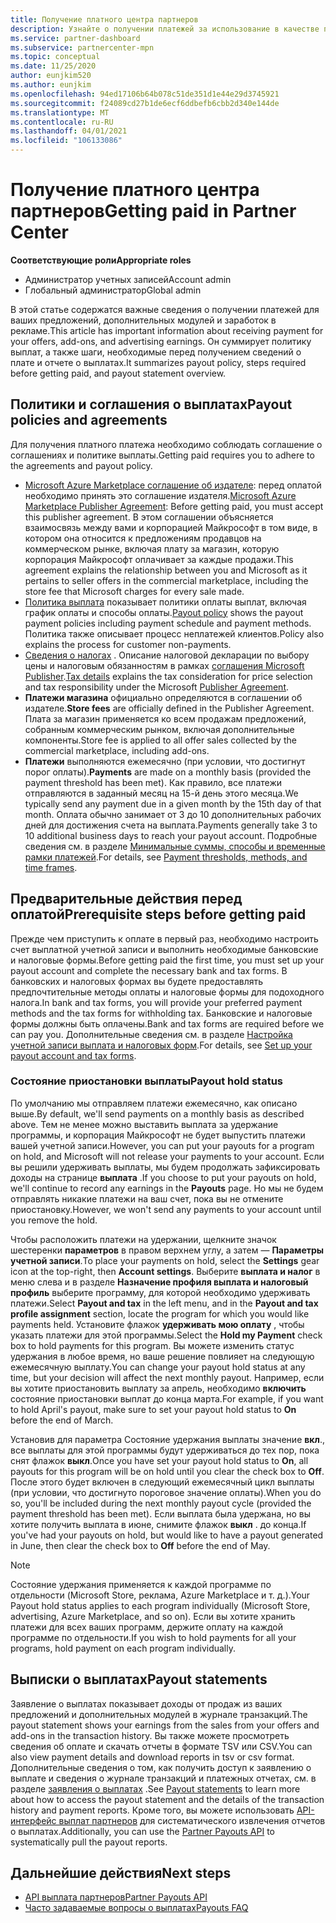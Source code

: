 ```yaml
---
title: Получение платного центра партнеров
description: Узнайте о получении платежей за использование в качестве партнера Майкрософт, например с помощью коммерческих предложений, поощрений программ и программы поставщика облачных решений. Включает политику вывыплаты, состояние удержания выплат и выплата выписок.
ms.service: partner-dashboard
ms.subservice: partnercenter-mpn
ms.topic: conceptual
ms.date: 11/25/2020
author: eunjkim520
ms.author: eunjkim
ms.openlocfilehash: 94ed17106b64b078c51de351d1e44e29d3745921
ms.sourcegitcommit: f24089cd27b1de6ecf6ddbefb6cbb2d340e144de
ms.translationtype: MT
ms.contentlocale: ru-RU
ms.lasthandoff: 04/01/2021
ms.locfileid: "106133086"
---
```

# <a name="getting-paid-in-partner-center"></a><span data-ttu-id="2f1a3-104">Получение платного центра партнеров</span><span class="sxs-lookup"><span data-stu-id="2f1a3-104">Getting paid in Partner Center</span></span>

<span data-ttu-id="2f1a3-105">**Соответствующие роли**</span><span class="sxs-lookup"><span data-stu-id="2f1a3-105">**Appropriate roles**</span></span>

- <span data-ttu-id="2f1a3-106">Администратор учетных записей</span><span class="sxs-lookup"><span data-stu-id="2f1a3-106">Account admin</span></span>
- <span data-ttu-id="2f1a3-107">Глобальный администратор</span><span class="sxs-lookup"><span data-stu-id="2f1a3-107">Global admin</span></span>

<span data-ttu-id="2f1a3-108">В этой статье содержатся важные сведения о получении платежей для ваших предложений, дополнительных модулей и заработок в рекламе.</span><span class="sxs-lookup"><span data-stu-id="2f1a3-108">This article has important information about receiving payment for your offers, add-ons, and advertising earnings.</span></span> <span data-ttu-id="2f1a3-109">Он суммирует политику выплат, а также шаги, необходимые перед получением сведений о плате и отчете о выплатах.</span><span class="sxs-lookup"><span data-stu-id="2f1a3-109">It summarizes payout policy, steps required before getting paid, and payout statement overview.</span></span>

## <a name="payout-policies-and-agreements"></a><span data-ttu-id="2f1a3-110">Политики и соглашения о выплатах</span><span class="sxs-lookup"><span data-stu-id="2f1a3-110">Payout policies and agreements</span></span>

<span data-ttu-id="2f1a3-111">Для получения платного платежа необходимо соблюдать соглашение о соглашениях и политике выплаты.</span><span class="sxs-lookup"><span data-stu-id="2f1a3-111">Getting paid requires you to adhere to the agreements and payout policy.</span></span>

- <span data-ttu-id="2f1a3-112">[Microsoft Azure Marketplace соглашение об издателе](https://go.microsoft.com/fwlink/p/?LinkID=699560): перед оплатой необходимо принять это соглашение издателя.</span><span class="sxs-lookup"><span data-stu-id="2f1a3-112">[Microsoft Azure Marketplace Publisher Agreement](https://go.microsoft.com/fwlink/p/?LinkID=699560):  Before getting paid, you must accept this publisher agreement.</span></span> <span data-ttu-id="2f1a3-113">В этом соглашении объясняется взаимосвязь между вами и корпорацией Майкрософт в том виде, в котором она относится к предложениям продавцов на коммерческом рынке, включая плату за магазин, которую корпорация Майкрософт оплачивает за каждые продажи.</span><span class="sxs-lookup"><span data-stu-id="2f1a3-113">This agreement explains the relationship between you and Microsoft as it pertains to seller offers in the commercial marketplace, including the store fee that Microsoft charges for every sale made.</span></span>
- <span data-ttu-id="2f1a3-114">[Политика выплата](payout-policy-details.md) показывает политики оплаты выплат, включая график оплаты и способы оплаты.</span><span class="sxs-lookup"><span data-stu-id="2f1a3-114">[Payout policy](payout-policy-details.md) shows the payout payment policies including payment schedule and payment methods.</span></span> <span data-ttu-id="2f1a3-115">Политика также описывает процесс неплатежей клиентов.</span><span class="sxs-lookup"><span data-stu-id="2f1a3-115">Policy also explains the process for customer non-payments.</span></span>
- <span data-ttu-id="2f1a3-116">[Сведения о налогах](tax-details-marketplace.md) . Описание налоговой декларации по выбору цены и налоговым обязанностям в рамках [соглашения Microsoft Publisher](https://go.microsoft.com/fwlink/p/?LinkID=699560).</span><span class="sxs-lookup"><span data-stu-id="2f1a3-116">[Tax details](tax-details-marketplace.md) explains the tax consideration for price selection and tax responsibility under the Microsoft [Publisher Agreement](https://go.microsoft.com/fwlink/p/?LinkID=699560).</span></span>
- <span data-ttu-id="2f1a3-117">**Платежи магазина** официально определяются в соглашении об издателе.</span><span class="sxs-lookup"><span data-stu-id="2f1a3-117">**Store fees** are officially defined in the Publisher Agreement.</span></span> <span data-ttu-id="2f1a3-118">Плата за магазин применяется ко всем продажам предложений, собранным коммерческим рынком, включая дополнительные компоненты.</span><span class="sxs-lookup"><span data-stu-id="2f1a3-118">Store fee is applied to all offer sales collected by the commercial marketplace, including add-ons.</span></span>
- <span data-ttu-id="2f1a3-119">**Платежи** выполняются ежемесячно (при условии, что достигнут порог оплаты).</span><span class="sxs-lookup"><span data-stu-id="2f1a3-119">**Payments** are made on a monthly basis (provided the payment threshold has been met).</span></span> <span data-ttu-id="2f1a3-120">Как правило, все платежи отправляются в заданный месяц на 15-й день этого месяца.</span><span class="sxs-lookup"><span data-stu-id="2f1a3-120">We typically send any payment due in a given month by the 15th day of that month.</span></span> <span data-ttu-id="2f1a3-121">Оплата обычно занимает от 3 до 10 дополнительных рабочих дней для достижения счета на выплата.</span><span class="sxs-lookup"><span data-stu-id="2f1a3-121">Payments generally take 3 to 10 additional business days to reach your payout account.</span></span> <span data-ttu-id="2f1a3-122">Подробные сведения см. в разделе [Минимальные суммы, способы и временные рамки платежей](payment-thresholds-methods-timeframes.md).</span><span class="sxs-lookup"><span data-stu-id="2f1a3-122">For details, see [Payment thresholds, methods, and time frames](payment-thresholds-methods-timeframes.md).</span></span>

## <a name="prerequisite-steps-before-getting-paid"></a><span data-ttu-id="2f1a3-123">Предварительные действия перед оплатой</span><span class="sxs-lookup"><span data-stu-id="2f1a3-123">Prerequisite steps before getting paid</span></span>

<span data-ttu-id="2f1a3-124">Прежде чем приступить к оплате в первый раз, необходимо настроить счет выплатной учетной записи и выполнить необходимые банковские и налоговые формы.</span><span class="sxs-lookup"><span data-stu-id="2f1a3-124">Before getting paid the first time, you must set up your payout account and complete the necessary bank and tax forms.</span></span> <span data-ttu-id="2f1a3-125">В банковских и налоговых формах вы будете предоставлять предпочтительные методы оплаты и налоговые формы для подоходного налога.</span><span class="sxs-lookup"><span data-stu-id="2f1a3-125">In bank and tax forms, you will provide your preferred payment methods and the tax forms for withholding tax.</span></span> <span data-ttu-id="2f1a3-126">Банковские и налоговые формы должны быть оплачены.</span><span class="sxs-lookup"><span data-stu-id="2f1a3-126">Bank and tax forms are required before we can pay you.</span></span> <span data-ttu-id="2f1a3-127">Дополнительные сведения см. в разделе [Настройка учетной записи выплата и налоговых форм](set-up-your-payout-account.md).</span><span class="sxs-lookup"><span data-stu-id="2f1a3-127">For details, see [Set up your payout account and tax forms](set-up-your-payout-account.md).</span></span>

### <a name="payout-hold-status"></a><span data-ttu-id="2f1a3-128">Состояние приостановки выплаты</span><span class="sxs-lookup"><span data-stu-id="2f1a3-128">Payout hold status</span></span>

<span data-ttu-id="2f1a3-129">По умолчанию мы отправляем платежи ежемесячно, как описано выше.</span><span class="sxs-lookup"><span data-stu-id="2f1a3-129">By default, we'll send payments on a monthly basis as described above.</span></span> <span data-ttu-id="2f1a3-130">Тем не менее можно выставить выплата за удержание программы, и корпорация Майкрософт не будет выпустить платежи вашей учетной записи.</span><span class="sxs-lookup"><span data-stu-id="2f1a3-130">However, you can put your payouts for a program on hold, and Microsoft will not release your payments to your account.</span></span> <span data-ttu-id="2f1a3-131">Если вы решили удерживать выплаты, мы будем продолжать зафиксировать доходы на странице **выплата** .</span><span class="sxs-lookup"><span data-stu-id="2f1a3-131">If you choose to put your payouts on hold, we'll continue to record any earnings in the **Payouts** page.</span></span> <span data-ttu-id="2f1a3-132">Но мы не будем отправлять никакие платежи на ваш счет, пока вы не отмените приостановку.</span><span class="sxs-lookup"><span data-stu-id="2f1a3-132">However, we won't send any payments to your account until you remove the hold.</span></span>

<span data-ttu-id="2f1a3-133">Чтобы расположить платежи на удержании, щелкните значок шестеренки **параметров** в правом верхнем углу, а затем — **Параметры учетной записи**.</span><span class="sxs-lookup"><span data-stu-id="2f1a3-133">To place your payments on hold, select the **Settings** gear icon at the top-right, then **Account settings**.</span></span> <span data-ttu-id="2f1a3-134">Выберите **выплата и налог** в меню слева и в разделе **Назначение профиля выплата и налоговый профиль** выберите программу, для которой необходимо удерживать платежи.</span><span class="sxs-lookup"><span data-stu-id="2f1a3-134">Select **Payout and tax** in the left menu, and in the **Payout and tax profile assignment** section, locate the program for which you would like payments held.</span></span> <span data-ttu-id="2f1a3-135">Установите флажок **удерживать мою оплату** , чтобы указать платежи для этой программы.</span><span class="sxs-lookup"><span data-stu-id="2f1a3-135">Select the **Hold my Payment** check box to hold payments for this program.</span></span> <span data-ttu-id="2f1a3-136">Вы можете изменить статус удержания в любое время, но ваше решение повлияет на следующую ежемесячную выплату.</span><span class="sxs-lookup"><span data-stu-id="2f1a3-136">You can change your payout hold status at any time, but your decision will affect the next monthly payout.</span></span> <span data-ttu-id="2f1a3-137">Например, если вы хотите приостановить выплату за апрель, необходимо **включить** состояние приостановки выплат до конца марта.</span><span class="sxs-lookup"><span data-stu-id="2f1a3-137">For example, if you want to hold April's payout, make sure to set your payout hold status to **On** before the end of March.</span></span>

<span data-ttu-id="2f1a3-138">Установив для параметра Состояние удержания выплаты значение **вкл**., все выплаты для этой программы будут удерживаться до тех пор, пока снят флажок **выкл**.</span><span class="sxs-lookup"><span data-stu-id="2f1a3-138">Once you have set your payout hold status to **On**, all payouts for this program will be on hold until you clear the check box to **Off**.</span></span> <span data-ttu-id="2f1a3-139">После этого будет включен в следующий ежемесячный цикл выплаты (при условии, что достигнуто пороговое значение оплаты).</span><span class="sxs-lookup"><span data-stu-id="2f1a3-139">When you do so, you'll be included during the next monthly payout cycle (provided the payment threshold has been met).</span></span> <span data-ttu-id="2f1a3-140">Если выплата была удержана, но вы хотите получить выплата в июне, снимите флажок **выкл** . до конца.</span><span class="sxs-lookup"><span data-stu-id="2f1a3-140">If you've had your payouts on hold, but would like to have a payout generated in June, then clear the check box to **Off** before the end of May.</span></span>

>[!Note]
> <span data-ttu-id="2f1a3-141">Состояние удержания применяется к каждой программе по отдельности (Microsoft Store, реклама, Azure Marketplace и т. д.).</span><span class="sxs-lookup"><span data-stu-id="2f1a3-141">Your Payout hold status applies to each program individually (Microsoft Store, advertising, Azure Marketplace, and so on).</span></span> <span data-ttu-id="2f1a3-142">Если вы хотите хранить платежи для всех ваших программ, держите оплату на каждой программе по отдельности.</span><span class="sxs-lookup"><span data-stu-id="2f1a3-142">If you wish to hold payments for all your programs, hold payment on each program individually.</span></span>

## <a name="payout-statements"></a><span data-ttu-id="2f1a3-143">Выписки о выплатах</span><span class="sxs-lookup"><span data-stu-id="2f1a3-143">Payout statements</span></span>

<span data-ttu-id="2f1a3-144">Заявление о выплатах показывает доходы от продаж из ваших предложений и дополнительных модулей в журнале транзакций.</span><span class="sxs-lookup"><span data-stu-id="2f1a3-144">The payout statement shows your earnings from the sales from your offers and add-ons in the transaction history.</span></span> <span data-ttu-id="2f1a3-145">Вы также можете просмотреть сведения об оплате и скачать отчеты в формате TSV или CSV.</span><span class="sxs-lookup"><span data-stu-id="2f1a3-145">You can also view payment details and download reports in tsv or csv format.</span></span> <span data-ttu-id="2f1a3-146">Дополнительные сведения о том, как получить доступ к заявлению о выплате и сведения о журнале транзакций и платежных отчетах, см. в разделе [заявления о выплатах](payout-statement.md) .</span><span class="sxs-lookup"><span data-stu-id="2f1a3-146">See [Payout statements](payout-statement.md) to learn more about how to access the payout statement and the details of the transaction history and payment reports.</span></span> <span data-ttu-id="2f1a3-147">Кроме того, вы можете использовать [API-интерфейс выплат партнеров](https://apidocs.microsoft.com/services/partnerpayouts) для систематического извлечения отчетов о выплатах.</span><span class="sxs-lookup"><span data-stu-id="2f1a3-147">Additionally, you can use the [Partner Payouts API](https://apidocs.microsoft.com/services/partnerpayouts) to systematically pull the payout reports.</span></span>

## <a name="next-steps"></a><span data-ttu-id="2f1a3-148">Дальнейшие действия</span><span class="sxs-lookup"><span data-stu-id="2f1a3-148">Next steps</span></span>

- [<span data-ttu-id="2f1a3-149">API выплата партнеров</span><span class="sxs-lookup"><span data-stu-id="2f1a3-149">Partner Payouts API</span></span>](https://apidocs.microsoft.com/services/partnerpayouts)
- [<span data-ttu-id="2f1a3-150">Часто задаваемые вопросы о выплатах</span><span class="sxs-lookup"><span data-stu-id="2f1a3-150">Payouts FAQ</span></span>](payout-faq.md)
